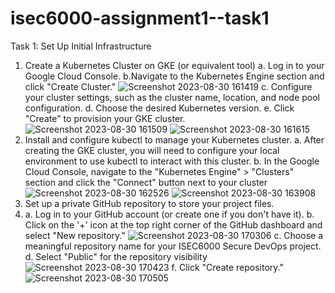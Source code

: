 # isec6000-assignment1--task1
Task 1: Set Up Initial Infrastructure
1. Create a Kubernetes Cluster on GKE (or equivalent tool)
a. Log in to your Google Cloud Console.
b.Navigate to the Kubernetes Engine section and click "Create Cluster."
![Screenshot 2023-08-30 161419](https://github.com/syedmohaiman/isec6000-assignment1--task1/assets/37250700/921c5bbc-4e49-439e-a8ba-6ba6f953bb08)
c. Configure your cluster settings, such as the cluster name, location, and node pool
configuration.
d. Choose the desired Kubernetes version.
e. Click "Create" to provision your GKE cluster.
![Screenshot 2023-08-30 161509](https://github.com/syedmohaiman/isec6000-assignment1--task1/assets/37250700/568506ce-126e-465f-a4b1-686b086962cf)
![Screenshot 2023-08-30 161615](https://github.com/syedmohaiman/isec6000-assignment1--task1/assets/37250700/2985d7fe-0127-4b99-a3cc-0e33d1918770)
2. Install and configure kubectl to manage your Kubernetes cluster.
a. After creating the GKE cluster, you will need to configure your local environment
to use kubectl to interact with this cluster.
b. In the Google Cloud Console, navigate to the "Kubernetes Engine" > "Clusters"
section and click the "Connect" button next to your cluster
![Screenshot 2023-08-30 162526](https://github.com/syedmohaiman/isec6000-assignment1--task1/assets/37250700/8d9b30f8-1af9-415a-9b6c-fe0d300f14ec)
![Screenshot 2023-08-30 163908](https://github.com/syedmohaiman/isec6000-assignment1--task1/assets/37250700/cc920798-d0d0-4aca-b086-eae64b03ebb7)
3. Set up a private GitHub repository to store your project files.
4. a. Log in to your GitHub account (or create one if you don't have it).
b. Click on the '+' icon at the top right corner of the GitHub dashboard and select
"New repository."
![Screenshot 2023-08-30 170306](https://github.com/syedmohaiman/isec6000-assignment1--task1/assets/37250700/8ab620f0-0bc3-440b-bf0f-3c7f7b6aa6ce)
c. Choose a meaningful repository name for your ISEC6000 Secure DevOps project.
d. Select "Public" for the repository visibility
![Screenshot 2023-08-30 170423](https://github.com/syedmohaiman/isec6000-assignment1--task1/assets/37250700/e3dd6c3b-870a-41a1-b8d7-1964d8c05224)
f. Click "Create repository."
![Screenshot 2023-08-30 170505](https://github.com/syedmohaiman/isec6000-assignment1--task1/assets/37250700/3d75c047-fe57-4d2f-b0b9-56a3cd08809a)
